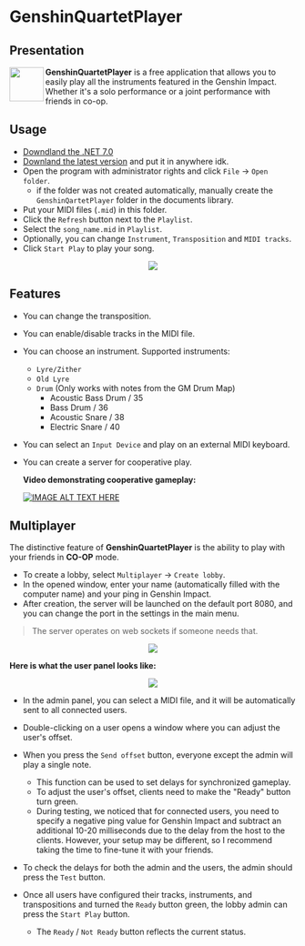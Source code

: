 # GenshinQuartetPlayer
## Presentation
<img src="icon.ico" align="left" width="60">

**GenshinQuartetPlayer** is a free application that allows you to easily play all the instruments featured in the Genshin Impact.
Whether it's a solo performance or a joint performance with friends in co-op.


## Usage

- [Downdland the .NET 7.0](https://dotnet.microsoft.com/en-us/download/dotnet/7.0)
- [Downland the latest version](github.com/duckpicker/GenshinQuartetPlayer/releases/latest) and put it in anywhere idk.
- Open the program with administrator rights and click `File` → `Open folder`.
    - if the folder was not created automatically, manually create the `GenshinQartetPlayer` folder in the documents library.
- Put your MIDI files (`.mid`) in this folder.
- Click the `Refresh` button next to the `Playlist`.
- Select the `song_name.mid` in `Playlist`.
- Optionally, you can change `Instrument`, `Transposition` and `MIDI tracks`.
- Click `Start Play` to play your song.

<div align="center"><img src=https://i.imgur.com/HXu2CiA.png></div>

 ## Features

 - You can change the transposition.
- You can enable/disable tracks in the MIDI file.
- You can choose an instrument. Supported instruments:
  - `Lyre/Zither`
  - `Old Lyre`
  - `Drum` (Only works with notes from the GM Drum Map)
    - Acoustic Bass Drum / 35
    - Bass Drum / 36
    - Acoustic Snare / 38
    - Electric Snare / 40
- You can select an `Input Device` and play on an external MIDI keyboard.
- You can create a server for cooperative play.

  ****Video demonstrating cooperative gameplay:****

  [![IMAGE ALT TEXT HERE](https://img.youtube.com/vi/YK8MU-7Ddkg/0.jpg)](https://www.youtube.com/watch?v=YK8MU-7Ddkg)

## Multiplayer

The distinctive feature of **GenshinQuartetPlayer** is the ability to play with your friends in **CO-OP** mode.

- To create a lobby, select `Multiplayer` → `Create lobby`.
- In the opened window, enter your name (automatically filled with the computer name) and your ping in Genshin Impact.
- After creation, the server will be launched on the default port 8080, and you can change the port in the settings in the main menu.
> The server operates on web sockets if someone needs that.

<div align="center"><img src=https://i.imgur.com/IfD6b1E.png></div>

**Here is what the user panel looks like:**
 <div align="center"><img src=https://i.imgur.com/AZpVlrW.png></div>


- In the admin panel, you can select a MIDI file, and it will be automatically sent to all connected users.

- Double-clicking on a user opens a window where you can adjust the user's offset.

- When you press the `Send offset` button, everyone except the admin will play a single note.
  - This function can be used to set delays for synchronized gameplay.
  - To adjust the user's offset, clients need to make the "Ready" button turn green.
  - During testing, we noticed that for connected users, you need to specify a negative ping value for Genshin Impact and subtract an additional 10-20 milliseconds due to the delay from the host to the clients. However, your setup may be different, so I recommend taking the time to fine-tune it with your friends.

- To check the delays for both the admin and the users, the admin should press the `Test` button.
- Once all users have configured their tracks, instruments, and transpositions and turned the `Ready` button green, the lobby admin can press the `Start Play` button.
  - The `Ready` / `Not Ready` button reflects the current status.
